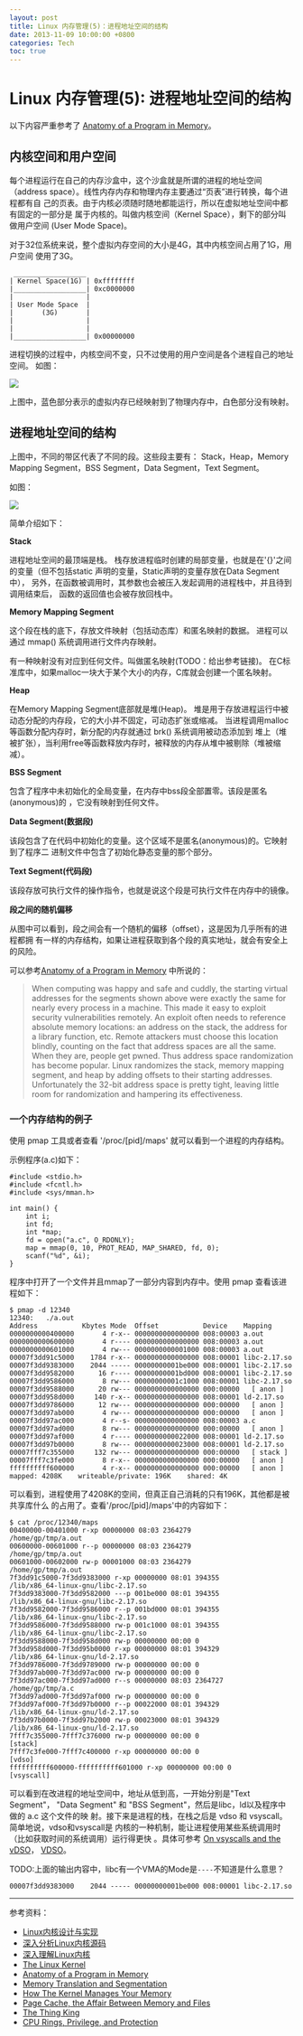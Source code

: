 ```yaml
---
layout: post
title: Linux 内存管理(5)：进程地址空间的结构
date: 2013-11-09 10:00:00 +0800
categories: Tech
toc: true
---
```


# Linux 内存管理(5): 进程地址空间的结构

以下内容严重参考了
[Anatomy of a Program in Memory](http://duartes.org/gustavo/blog/post/anatomy-of-a-program-in-memory)。

## 内核空间和用户空间

每个进程运行在自己的内存沙盒中，这个沙盒就是所谓的进程的地址空间
（address space）。线性内存内存和物理内存主要通过“页表”进行转换，每个进程都有自
己的页表。由于内核必须随时随地都能运行，所以在虚拟地址空间中都有固定的一部分是
属于内核的。叫做内核空间（Kernel Space），剩下的部分叫做用户空间
(User Mode Space)。

对于32位系统来说，整个虚拟内存空间的大小是4G，其中内核空间占用了1G，用户空间
使用了3G。

     __________________
    | Kernel Space(1G) | 0xffffffff
    |__________________| 0xc0000000
    |                  |
    | User Mode Space  |
    |       (3G)       |
    |                  |
    |                  |
    |__________________| 0x00000000


进程切换的过程中，内核空间不变，只不过使用的用户空间是各个进程自己的地址空间。
如图：

![](/assets/virtualMemoryInProcessSwitch.png)

上图中，蓝色部分表示的虚拟内存已经映射到了物理内存中，白色部分没有映射。

## 进程地址空间的结构

上图中，不同的带区代表了不同的段。这些段主要有：
Stack，Heap，Memory Mapping Segment，BSS Segment，Data Segment，Text Segment。

如图：

![](/assets/linuxFlexibleAddressSpaceLayout.png)

简单介绍如下：

**Stack**

进程地址空间的最顶端是栈。
栈存放进程临时创建的局部变量，也就是在'{}'之间的变量（但不包括static
声明的变量，Static声明的变量存放在Data Segment中），
另外，在函数被调用时，其参数也会被压入发起调用的进程栈中，并且待到调用结束后，
函数的返回值也会被存放回栈中。

**Memory Mapping Segment**

这个段在栈的底下，存放文件映射（包括动态库）和匿名映射的数据。
进程可以通过 mmap() 系统调用进行文件内存映射。

有一种映射没有对应到任何文件。叫做匿名映射(TODO：给出参考链接)。
在C标准库中，如果malloc一块大于某个大小的内存，C库就会创建一个匿名映射。

**Heap**

在Memory Mapping Segment底部就是堆(Heap)。
堆是用于存放进程运行中被动态分配的内存段，它的大小并不固定，可动态扩张或缩减。
当进程调用malloc等函数分配内存时，新分配的内存就通过 brk() 系统调用被动态添加到
堆上（堆被扩张），当利用free等函数释放内存时，被释放的内存从堆中被剔除（堆被缩
减）。

**BSS Segment**

包含了程序中未初始化的全局变量，在内存中bss段全部置零。该段是匿名(anonymous)的
，它没有映射到任何文件。

**Data Segment(数据段)**

该段包含了在代码中初始化的变量。这个区域不是匿名(anonymous)的。它映射到了程序二
进制文件中包含了初始化静态变量的那个部分。

**Text Segment(代码段)**

该段存放可执行文件的操作指令，也就是说这个段是可执行文件在内存中的镜像。

**段之间的随机偏移**

从图中可以看到，段之间会有一个随机的偏移（offset），这是因为几乎所有的进程都拥
有一样的内存结构，如果让进程获取到各个段的真实地址，就会有安全上的风险。

可以参考[Anatomy of a Program in Memory](http://duartes.org/gustavo/blog/post/anatomy-of-a-program-in-memory)
中所说的：

> When computing was happy and safe and cuddly, the starting virtual addresses
> for the segments shown above were exactly the same for nearly every process in
> a machine. This made it easy to exploit security vulnerabilities remotely. An
> exploit often needs to reference absolute memory locations: an address on the
> stack, the address for a library function, etc. Remote attackers must choose
> this location blindly, counting on the fact that address spaces are all the
> same. When they are, people get pwned. Thus address space randomization has
> become popular. Linux randomizes the stack, memory mapping segment, and heap
> by adding offsets to their starting addresses. Unfortunately the 32-bit
> address space is pretty tight, leaving little room for randomization and
> hampering its effectiveness.


### 一个内存结构的例子

使用 pmap 工具或者查看 '/proc/[pid]/maps' 就可以看到一个进程的内存结构。

示例程序(a.c)如下：

    #include <stdio.h>
    #include <fcntl.h>
    #include <sys/mman.h>

    int main() {
        int i;
        int fd;
        int *map;
        fd = open("a.c", O_RDONLY);
        map = mmap(0, 10, PROT_READ, MAP_SHARED, fd, 0);
        scanf("%d", &i);
    }

程序中打开了一个文件并且mmap了一部分内容到内存中。使用 pmap 查看该进程如下：

    $ pmap -d 12340
    12340:   ./a.out
    Address           Kbytes Mode  Offset           Device    Mapping
    0000000000400000       4 r-x-- 0000000000000000 008:00003 a.out
    0000000000600000       4 r---- 0000000000000000 008:00003 a.out
    0000000000601000       4 rw--- 0000000000001000 008:00003 a.out
    00007f3dd91c5000    1784 r-x-- 0000000000000000 008:00001 libc-2.17.so
    00007f3dd9383000    2044 ----- 00000000001be000 008:00001 libc-2.17.so
    00007f3dd9582000      16 r---- 00000000001bd000 008:00001 libc-2.17.so
    00007f3dd9586000       8 rw--- 00000000001c1000 008:00001 libc-2.17.so
    00007f3dd9588000      20 rw--- 0000000000000000 000:00000   [ anon ]
    00007f3dd958d000     140 r-x-- 0000000000000000 008:00001 ld-2.17.so
    00007f3dd9786000      12 rw--- 0000000000000000 000:00000   [ anon ]
    00007f3dd97ab000       4 rw--- 0000000000000000 000:00000   [ anon ]
    00007f3dd97ac000       4 r--s- 0000000000000000 008:00003 a.c
    00007f3dd97ad000       8 rw--- 0000000000000000 000:00000   [ anon ]
    00007f3dd97af000       4 r---- 0000000000022000 008:00001 ld-2.17.so
    00007f3dd97b0000       8 rw--- 0000000000023000 008:00001 ld-2.17.so
    00007fff7c355000     132 rw--- 0000000000000000 000:00000   [ stack ]
    00007fff7c3fe000       8 r-x-- 0000000000000000 000:00000   [ anon ]
    ffffffffff600000       4 r-x-- 0000000000000000 000:00000   [ anon ]
    mapped: 4208K    writeable/private: 196K    shared: 4K

可以看到，进程使用了4208K的空间，但真正自己消耗的只有196K，其他都是被共享库什么
的占用了。查看'/proc/[pid]/maps'中的内容如下：

    $ cat /proc/12340/maps
    00400000-00401000 r-xp 00000000 08:03 2364279                            /home/gp/tmp/a.out
    00600000-00601000 r--p 00000000 08:03 2364279                            /home/gp/tmp/a.out
    00601000-00602000 rw-p 00001000 08:03 2364279                            /home/gp/tmp/a.out
    7f3dd91c5000-7f3dd9383000 r-xp 00000000 08:01 394355                     /lib/x86_64-linux-gnu/libc-2.17.so
    7f3dd9383000-7f3dd9582000 ---p 001be000 08:01 394355                     /lib/x86_64-linux-gnu/libc-2.17.so
    7f3dd9582000-7f3dd9586000 r--p 001bd000 08:01 394355                     /lib/x86_64-linux-gnu/libc-2.17.so
    7f3dd9586000-7f3dd9588000 rw-p 001c1000 08:01 394355                     /lib/x86_64-linux-gnu/libc-2.17.so
    7f3dd9588000-7f3dd958d000 rw-p 00000000 00:00 0
    7f3dd958d000-7f3dd95b0000 r-xp 00000000 08:01 394329                     /lib/x86_64-linux-gnu/ld-2.17.so
    7f3dd9786000-7f3dd9789000 rw-p 00000000 00:00 0
    7f3dd97ab000-7f3dd97ac000 rw-p 00000000 00:00 0
    7f3dd97ac000-7f3dd97ad000 r--s 00000000 08:03 2364727                    /home/gp/tmp/a.c
    7f3dd97ad000-7f3dd97af000 rw-p 00000000 00:00 0
    7f3dd97af000-7f3dd97b0000 r--p 00022000 08:01 394329                     /lib/x86_64-linux-gnu/ld-2.17.so
    7f3dd97b0000-7f3dd97b2000 rw-p 00023000 08:01 394329                     /lib/x86_64-linux-gnu/ld-2.17.so
    7fff7c355000-7fff7c376000 rw-p 00000000 00:00 0                          [stack]
    7fff7c3fe000-7fff7c400000 r-xp 00000000 00:00 0                          [vdso]
    ffffffffff600000-ffffffffff601000 r-xp 00000000 00:00 0                  [vsyscall]

可以看到在改进程的地址空间中，地址从低到高，一开始分别是"Text Segment"，
"Data Segment" 和 "BSS Segment"，然后是libc，ld以及程序中做的 a.c 这个文件的映
射。接下来是进程的栈，在栈之后是 vdso 和 vsyscall。简单地说，vdso和vsyscall是
内核的一种机制，能让进程使用某些系统调用时（比如获取时间的系统调用）运行得更快
。具体可参考
[On vsyscalls and the vDSO](http://lwn.net/Articles/446528/)，
[VDSO](http://blog.csdn.net/wlp600/article/details/6886162)。

TODO:上面的输出内容中，libc有一个VMA的Mode是`----`不知道是什么意思？

    00007f3dd9383000    2044 ----- 00000000001be000 008:00001 libc-2.17.so

----

参考资料：

* [Linux内核设计与实现](http://book.douban.com/subject/6097773/)
* [深入分析Linux内核源码](http://oss.org.cn/kernel-book/ch06/6.3.1.htm)
* [深入理解Linux内核](http://book.douban.com/subject/2287506/)
* [The Linux Kernel](http://www.win.tue.nl/~aeb/linux/lk/lk.html)
* [Anatomy of a Program in Memory](http://duartes.org/gustavo/blog/post/anatomy-of-a-program-in-memory)
* [Memory Translation and Segmentation](http://duartes.org/gustavo/blog/post/memory-translation-and-segmentation)
* [How The Kernel Manages Your Memory](http://duartes.org/gustavo/blog/post/how-the-kernel-manages-your-memory)
* [Page Cache, the Affair Between Memory and Files](http://duartes.org/gustavo/blog/category/linux)
* [The Thing King](http://duartes.org/gustavo/blog/post/the-thing-king)
* [CPU Rings, Privilege, and Protection](http://duartes.org/gustavo/blog/post/cpu-rings-privilege-and-protection)

